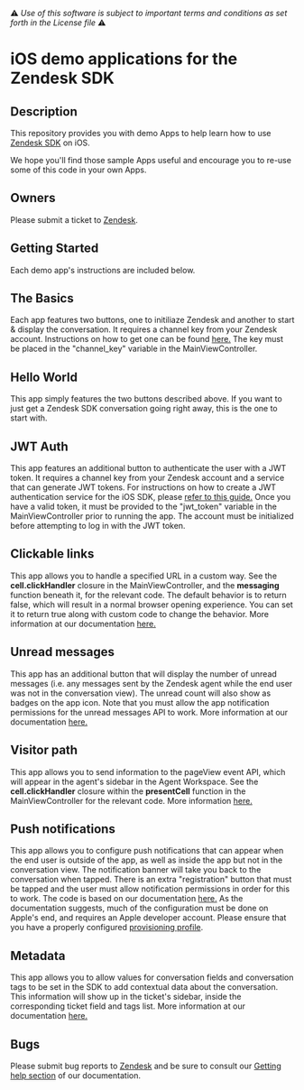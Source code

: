 :warning: *Use of this software is subject to important terms and conditions as set forth in the License file* :warning:

# iOS demo applications for the Zendesk SDK

## Description
This repository provides you with demo Apps to help learn how to use [Zendesk SDK](https://developer.zendesk.com/documentation/zendesk-web-widget-sdks/) on iOS.

We hope you'll find those sample Apps useful and encourage you to re-use some of this code in your own Apps.

## Owners
Please submit a ticket to [Zendesk](https://support.zendesk.com/hc/en-us/articles/4408843597850).
 
## Getting Started
Each demo app's instructions are included below. 

## The Basics
Each app features two buttons, one to initiliaze Zendesk and another to start & display the conversation. It requires a channel key from your Zendesk account. Instructions on how to get one can be found [here.](https://support.zendesk.com/hc/en-us/articles/4408834810394#topic_cbc_x1t_xnb) The key must be placed in the "channel_key" variable in the MainViewController.

## Hello World
This app simply features the two buttons described above. If you want to just get a Zendesk SDK conversation going right away, this is the one to start with.

## JWT Auth
This app features an additional button to authenticate the user with a JWT token. It requires a channel key from your Zendesk account and a service that can generate JWT tokens. For instructions on how to create a JWT authentication service for the iOS SDK, please [refer to this guide.](https://developer.zendesk.com/documentation/zendesk-web-widget-sdks/sdks/web/enabling_auth_visitors/) Once you have a valid token, it must be provided to the "jwt_token" variable in the MainViewController prior to running the app. The account must be initialized before attempting to log in with the JWT token.

## Clickable links
This app allows you to handle a specified URL in a custom way. See the **cell.clickHandler** closure in the MainViewController, and the **messaging** function beneath it, for the relevant code. The default behavior is to return false, which will result in a normal browser opening experience. You can set it to return true along with custom code to change the behavior. More information at our documentation [here.](https://developer.zendesk.com/documentation/zendesk-web-widget-sdks/sdks/ios/click_delegates/)

## Unread messages
This app has an additional button that will display the number of unread messages (i.e. any messages sent by the Zendesk agent while the end user was not in the conversation view). The unread count will also show as badges on the app icon. Note that you must allow the app notification permissions for the unread messages API to work. More information at our documentation [here.](https://developer.zendesk.com/documentation/zendesk-web-widget-sdks/sdks/ios/unread_messages/)

## Visitor path
This app allows you to send information to the pageView event API, which will appear in the agent's sidebar in the Agent Workspace. See the **cell.clickHandler** closure within the **presentCell** function in the MainViewController for the relevant code. More information [here.](https://developer.zendesk.com/documentation/zendesk-web-widget-sdks/sdks/ios/page_view_events/)

## Push notifications
This app allows you to configure push notifications that can appear when the end user is outside of the app, as well as inside the app but not in the conversation view. The notification banner will take you back to the conversation when tapped. There is an extra "registration" button that must be tapped and the user must allow notification permissions in order for this to work. The code is based on our documentation [here.](https://developer.zendesk.com/documentation/zendesk-web-widget-sdks/sdks/ios/push_notifications/) As the documentation suggests, much of the configuration must be done on Apple's end, and requires an Apple developer account. Please ensure that you have a properly configured [provisioning profile](https://developer.apple.com/help/account/manage-profiles/create-a-development-provisioning-profile/).

## Metadata
This app allows you to allow values for conversation fields and conversation tags to be set in the SDK to add contextual data about the conversation. This information will show up in the ticket's sidebar, inside the corresponding ticket field and tags list. More information at our documentation [here.](https://developer.zendesk.com/documentation/zendesk-web-widget-sdks/sdks/ios/messaging_metadata/)


## Bugs
Please submit bug reports to [Zendesk](https://support.zendesk.com/hc/en-us/articles/4408843597850) and be sure to consult our [Getting help section](https://developer.zendesk.com/documentation/zendesk-web-widget-sdks/getting_support_on_zendesk_mobile_sdks/) of our documentation.
 

